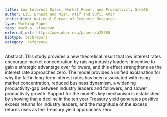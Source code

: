 ```yaml
---
title: Low Interest Rates, Market Power, and Productivity Growth
author: Liu, Ernest and Mian, Atif and Sufi, Amir
institution: National Bureau of Economic Research
type: Working Paper
tags: markup  slowdown
external_url: http://www.nber.org/papers/w25505
bibtype: techreport
category: reference
---
```

Abstract: This study provides a new theoretical result that low interest rates encourage market concentration by raising industry leaders' incentive to gain a strategic advantage over followers, and this effect strengthens as the interest rate approaches zero. The model provides a unified explanation for why the fall in long-term interest rates has been associated with rising market concentration, reduced business dynamism, a widening productivity-gap between industry leaders and followers, and slower productivity growth. Support for the model's key mechanism is established by showing that a decline in the ten year Treasury yield generates positive excess returns for industry leaders, and the magnitude of the excess returns rises as the Treasury yield approaches zero.
